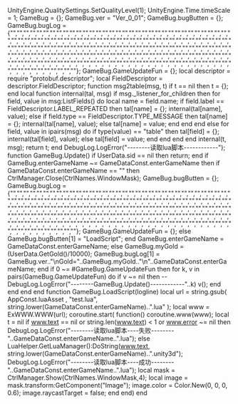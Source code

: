 UnityEngine.QualitySettings.SetQualityLevel(1);
UnityEngine.Time.timeScale = 1;
GameBug = {};
GameBug.ver = "Ver_0_01";
GameBug.bugButten = {};
GameBug.bugLog = {"","","","","","","","","","","","","","","","","","","","","","","","","","","","","","","","","","","","","","","","","","","","","","","","","","","","","","","","","","","","","","","","","","","","","","","","","","","","","","","","","","","","","","","","","","","","","","","","","","","","","","","","","","","","","","","","","","","","","","","","","","","","","","","","","","","","","","","","","","","","","","","","","","","","","","","","","","","","","","","","","","","","","","","","","","","","","","","","","","","",""};
GameBug.GameUpdateFun = {};
local descriptor = require "protobuf.descriptor";
local FieldDescriptor = descriptor.FieldDescriptor;
function msg2table(msg, t)
    if t == nil then
        t = {};
    end
    local function internal(tal, msg)
        if msg._listener_for_children then
            for field, value in msg:ListFields() do
                local name = field.name;
                if field.label == FieldDescriptor.LABEL_REPEATED then
                    tal[name] = {};
                    internal(tal[name], value);
                else
                    if field.type == FieldDescriptor.TYPE_MESSAGE then
                        tal[name] = {};
                        internal(tal[name], value);
                    else
                        tal[name] = value;
                    end
                end
            end
        else
            for field, value in ipairs(msg) do
                if type(value) == "table" then
                    tal[field] = {};
                    internal(tal[field], value);
                else
                    tal[field] = value;
                end
            end
        end
    end
    internal(t, msg);
    return t;
end
DebugLog.LogError("--------读取lua脚本------------");
function GameBug.Update()
    if UserData.sid == nil then
        return;
    end
    if GameBug.enterGameName ~= GameDataConst.enterGameName then
        if GameDataConst.enterGameName == "" then
            CtrlManager.Close(CtrlNames.WindowMask);
            GameBug.bugButten = {};
            GameBug.bugLog = {"","","","","","","","","","","","","","","","","","","","","","","","","","","","","","","","","","","","","","","","","","","","","","","","","","","","","","","","","","","","","","","","","","","","","","","","","","","","","","","","","","","","","","","","","","","","","","","","","","","","","","","","","","","","","","","","","","","","","","","","","","","","","","","","","","","","","","","","","","","","","","","","","","","","","","","","","","","","","","","","","","","","","","","","","","","","","","","","","","","",""};
            GameBug.GameUpdateFun = {};
        else
            GameBug.bugButten[1] = "LoadScript";
        end
        GameBug.enterGameName = GameDataConst.enterGameName;
    else
        GameBug.myGold = (UserData.GetGold()/10000);
        GameBug.bugLog[1] = GameBug.ver.."\nGold="..GameBug.myGold.."\n"..GameDataConst.enterGameName;
    end
    if 0 ~= #GameBug.GameUpdateFun then
        for k, v in pairs(GameBug.GameUpdateFun) do
            if v ~= nil then
    -- DebugLog.LogError("--------GameBug.Update()------------"..k)
                v();
            end
        end
    end
end
function GameBug.LoadScript(logline)
    local url = string.gsub( AppConst.luaAsset , "test.lua", string.lower(GameDataConst.enterGameName)..".lua" );
    local www = ExWWW.WWW(url);
    coroutine.start(
    function()
        coroutine.www(www);
        local t = nil
        if www.text == nil or string.len(www.text) < 1 or www.error ~= nil then
DebugLog.LogError("--------读取lua脚本----失败--------"..GameDataConst.enterGameName..".lua");
        else			
            LuaHelper.GetLuaManager():DoString(www.text, string.lower(GameDataConst.enterGameName)..".unity3d");
DebugLog.LogError("--------读取lua脚本----成功--------"..GameDataConst.enterGameName..".lua");
            local mask = CtrlManager.Show(CtrlNames.WindowMask,4);
            local image = mask.transform:GetComponent("Image");
            image.color = Color.New(0, 0, 0, 0.6);
            image.raycastTarget = false;
        end
    end)
end
